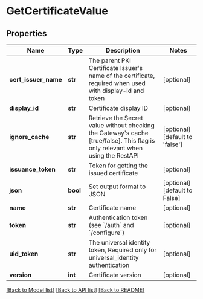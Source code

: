 # GetCertificateValue

## Properties
Name | Type | Description | Notes
------------ | ------------- | ------------- | -------------
**cert_issuer_name** | **str** | The parent PKI Certificate Issuer&#39;s name of the certificate, required when used with display-id and token | [optional] 
**display_id** | **str** | Certificate display ID | [optional] 
**ignore_cache** | **str** | Retrieve the Secret value without checking the Gateway&#39;s cache [true/false]. This flag is only relevant when using the RestAPI | [optional] [default to 'false']
**issuance_token** | **str** | Token for getting the issued certificate | [optional] 
**json** | **bool** | Set output format to JSON | [optional] [default to False]
**name** | **str** | Certificate name | [optional] 
**token** | **str** | Authentication token (see &#x60;/auth&#x60; and &#x60;/configure&#x60;) | [optional] 
**uid_token** | **str** | The universal identity token, Required only for universal_identity authentication | [optional] 
**version** | **int** | Certificate version | [optional] 

[[Back to Model list]](../README.md#documentation-for-models) [[Back to API list]](../README.md#documentation-for-api-endpoints) [[Back to README]](../README.md)


